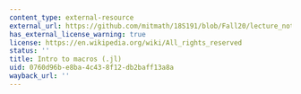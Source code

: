```yaml
---
content_type: external-resource
external_url: https://github.com/mitmath/18S191/blob/Fall20/lecture_notebooks/week3/04-intro-to-macros.jl
has_external_license_warning: true
license: https://en.wikipedia.org/wiki/All_rights_reserved
status: ''
title: Intro to macros (.jl)
uid: 0760d96b-e8ba-4c43-8f12-db2baff13a8a
wayback_url: ''
---
```


